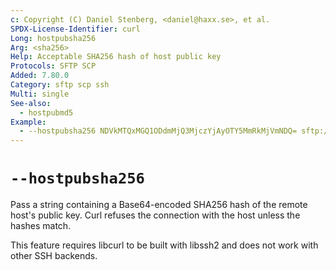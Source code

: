 ```yaml
---
c: Copyright (C) Daniel Stenberg, <daniel@haxx.se>, et al.
SPDX-License-Identifier: curl
Long: hostpubsha256
Arg: <sha256>
Help: Acceptable SHA256 hash of host public key
Protocols: SFTP SCP
Added: 7.80.0
Category: sftp scp ssh
Multi: single
See-also:
  - hostpubmd5
Example:
  - --hostpubsha256 NDVkMTQxMGQ1ODdmMjQ3MjczYjAyOTY5MmRkMjVmNDQ= sftp://example.com/
---
```


# `--hostpubsha256`

Pass a string containing a Base64-encoded SHA256 hash of the remote host's
public key. Curl refuses the connection with the host unless the hashes match.

This feature requires libcurl to be built with libssh2 and does not work with
other SSH backends.
